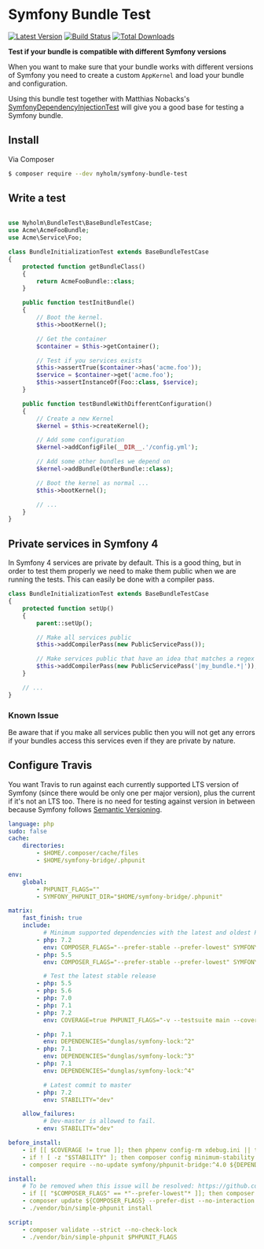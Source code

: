 # Symfony Bundle Test

[![Latest Version](https://img.shields.io/github/release/Nyholm/symfony-bundle-test.svg?style=flat-square)](https://github.com/Nyholm/symfony-bundle-test/releases)
[![Build Status](https://img.shields.io/travis/SymfonyTest/symfony-bundle-test/master.svg?style=flat-square)](https://travis-ci.org/SymfonyTest/symfony-bundle-test)
[![Total Downloads](https://img.shields.io/packagist/dt/nyholm/symfony-bundle-test.svg?style=flat-square)](https://packagist.org/packages/nyholm/symfony-bundle-test)

**Test if your bundle is compatible with different Symfony versions**

When you want to make sure that your bundle works with different versions of Symfony
you need to create a custom `AppKernel` and load your bundle and configuration.

Using this bundle test together with Matthias Nobacks's
[SymfonyDependencyInjectionTest](https://github.com/SymfonyTest/SymfonyDependencyInjectionTest)
will give you a good base for testing a Symfony bundle.

## Install

Via Composer

``` bash
$ composer require --dev nyholm/symfony-bundle-test
```

## Write a test

```php

use Nyholm\BundleTest\BaseBundleTestCase;
use Acme\AcmeFooBundle;
use Acme\Service\Foo;

class BundleInitializationTest extends BaseBundleTestCase
{
    protected function getBundleClass()
    {
        return AcmeFooBundle::class;
    }

    public function testInitBundle()
    {
        // Boot the kernel.
        $this->bootKernel();

        // Get the container
        $container = $this->getContainer();

        // Test if you services exists
        $this->assertTrue($container->has('acme.foo'));
        $service = $container->get('acme.foo');
        $this->assertInstanceOf(Foo::class, $service);
    }

    public function testBundleWithDifferentConfiguration()
    {
        // Create a new Kernel
        $kernel = $this->createKernel();

        // Add some configuration
        $kernel->addConfigFile(__DIR__.'/config.yml');

        // Add some other bundles we depend on
        $kernel->addBundle(OtherBundle::class);

        // Boot the kernel as normal ...
        $this->bootKernel();

        // ...
    }
}

```

## Private services in Symfony 4

In Symfony 4 services are private by default. This is a good thing, but in order to test them properly we need to make
them public when we are running the tests. This can easily be done with a compiler pass.

```php
class BundleInitializationTest extends BaseBundleTestCase
{
    protected function setUp()
    {
        parent::setUp();

        // Make all services public
        $this->addCompilerPass(new PublicServicePass());

        // Make services public that have an idea that matches a regex
        $this->addCompilerPass(new PublicServicePass('|my_bundle.*|'));
    }

    // ...
}
```

### Known Issue

Be aware that if you make all services public then you will not get any errors if your bundles access this services even if they are private by nature.

## Configure Travis

You want Travis to run against each currently supported LTS version of Symfony (since there would be only one per major version), plus the current if it's not an LTS too. There is no need for testing against version in between because Symfony follows [Semantic Versioning](http://semver.org/spec/v2.0.0.html).

```yaml
language: php
sudo: false
cache:
    directories:
        - $HOME/.composer/cache/files
        - $HOME/symfony-bridge/.phpunit

env:
    global:
        - PHPUNIT_FLAGS=""
        - SYMFONY_PHPUNIT_DIR="$HOME/symfony-bridge/.phpunit"

matrix:
    fast_finish: true
    include:
          # Minimum supported dependencies with the latest and oldest PHP version
        - php: 7.2
          env: COMPOSER_FLAGS="--prefer-stable --prefer-lowest" SYMFONY_DEPRECATIONS_HELPER="weak_vendors"
        - php: 5.5
          env: COMPOSER_FLAGS="--prefer-stable --prefer-lowest" SYMFONY_DEPRECATIONS_HELPER="weak_vendors"

          # Test the latest stable release
        - php: 5.5
        - php: 5.6
        - php: 7.0
        - php: 7.1
        - php: 7.2
          env: COVERAGE=true PHPUNIT_FLAGS="-v --testsuite main --coverage-text --coverage-clover=build/coverage.xml"

        - php: 7.1
          env: DEPENDENCIES="dunglas/symfony-lock:^2"
        - php: 7.1
          env: DEPENDENCIES="dunglas/symfony-lock:^3"
        - php: 7.1
          env: DEPENDENCIES="dunglas/symfony-lock:^4"

          # Latest commit to master
        - php: 7.2
          env: STABILITY="dev"

    allow_failures:
          # Dev-master is allowed to fail.
        - env: STABILITY="dev"

before_install:
    - if [[ $COVERAGE != true ]]; then phpenv config-rm xdebug.ini || true; fi
    - if ! [ -z "$STABILITY" ]; then composer config minimum-stability ${STABILITY}; fi;
    - composer require --no-update symfony/phpunit-bridge:^4.0 ${DEPENDENCIES}

install:
    # To be removed when this issue will be resolved: https://github.com/composer/composer/issues/5355
    - if [[ "$COMPOSER_FLAGS" == *"--prefer-lowest"* ]]; then composer update --prefer-dist --no-interaction --prefer-stable --quiet; fi
    - composer update ${COMPOSER_FLAGS} --prefer-dist --no-interaction
    - ./vendor/bin/simple-phpunit install

script:
    - composer validate --strict --no-check-lock
    - ./vendor/bin/simple-phpunit $PHPUNIT_FLAGS

```

